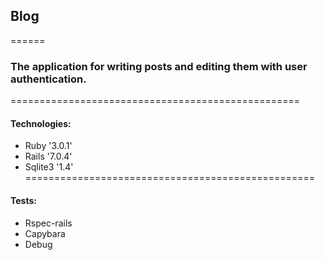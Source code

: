 ##                Blog 
======
### The application for writing posts and editing them with user authentication.
==================================================
#### Technologies:
* Ruby '3.0.1'
* Rails '7.0.4'
* Sqlite3 '1.4'
==================================================
#### Tests:
* Rspec-rails
* Capybara
* Debug
